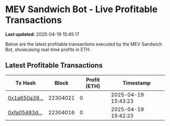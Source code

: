 # MEV Sandwich Bot - Live Profitable Transactions

**Last updated:** 2025-04-19 15:45:17

Below are the latest profitable transactions executed by the MEV Sandwich Bot, showcasing real-time profits in ETH.

## Latest Profitable Transactions

| Tx Hash | Block | Profit (ETH) | Timestamp |
|---------|-------|--------------|-----------|
| [0x1a650a39...](https://etherscan.io/tx/0x1a650a3969b02355b8082b319e83e6022ac4ea5d56b44c03938f9838c6b1a77a) | 22304021 | 0 | 2025-04-19 15:43:23 |
| [0xfa05483d...](https://etherscan.io/tx/0xfa05483d8bb20c4a91bb6bb33c2439b9371ee0a8afdf1f32382547768b92e657) | 22304016 | 0 | 2025-04-19 15:42:23 |
